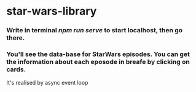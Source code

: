 # star-wars-library
### Write in terminal _npm run serve_ to start localhost, then go there.
### You'll see the data-base for StarWars episodes. You can get the information about each eposode in breafe by clicking on cards.
 It's realised by async event loop
